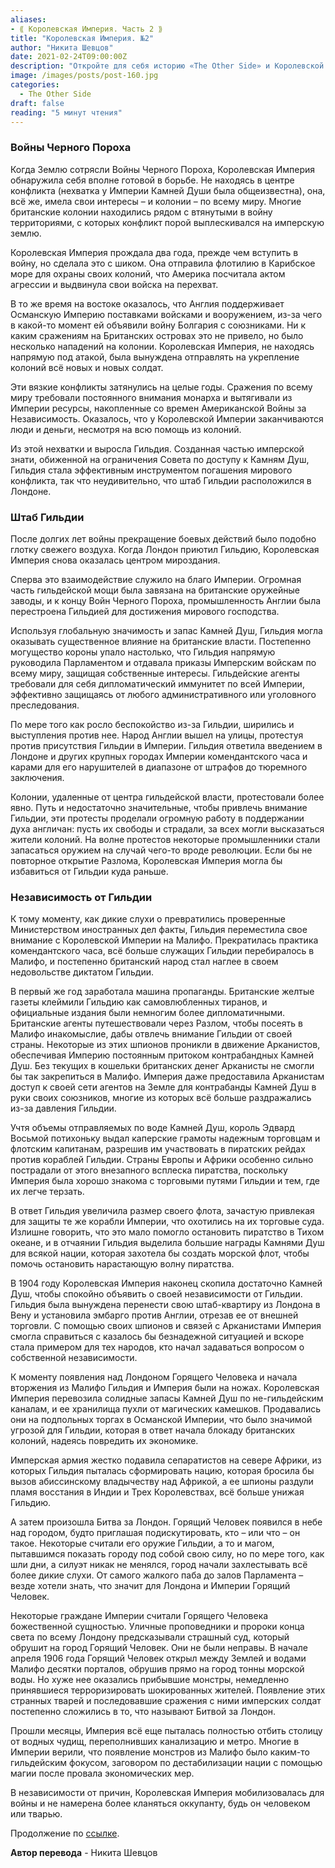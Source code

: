 ```yaml
---
aliases: 
- ⟪ Королевская Империя. Часть 2 ⟫
title: "Королевская Империя. №2"
author: "Никита Шевцов"
date: 2021-02-24T09:00:00Z
description: "Откройте для себя историю «The Other Side» и Королевской империи во время Войн с черным порохом. Имея колонии по всему миру, Империя оказалась готовой бороться за свои интересы в разгар конфликта. Узнайте о битвах и испытаниях, с которыми столкнулась Империя в это неспокойное время."
image: /images/posts/post-160.jpg
categories:
  - The Other Side
draft: false
reading: "5 минут чтения"
---
```


### Войны Черного Пороха

Когда Землю сотрясли Войны Черного Пороха, Королевская Империя обнаружила себя вполне готовой в борьбе. Не находясь в центре конфликта (нехватка у Империи Камней Души была общеизвестна), она, всё же, имела свои интересы – и колонии – по всему миру. Многие британские колонии находились рядом с втянутыми в войну территориями, с которых конфликт порой выплескивался на имперскую землю.

Королевская Империя прождала два года, прежде чем вступить в войну, но сделала это с шиком. Она отправила флотилию в Карибское море для охраны своих колоний, что Америка посчитала актом агрессии и выдвинула свои войска на перехват.

В то же время на востоке оказалось, что Англия поддерживает Османскую Империю поставками войсками и вооружением, из-за чего в какой-то момент ей объявили войну Болгария с союзниками. Ни к каким сражениям на Британских островах это не привело, но было несколько нападений на колонии. Королевская Империя, не находясь напрямую под атакой, была вынуждена отправлять на укрепление колоний всё новых и новых солдат.

Эти вязкие конфликты затянулись на целые годы. Сражения по всему миру требовали постоянного внимания монарха и вытягивали из Империи ресурсы, накопленные со времен Американской Войны за Независимость. Оказалось, что у Королевской Империи заканчиваются люди и деньги, несмотря на всю помощь из колоний.

Из этой нехватки и выросла Гильдия. Созданная частью имперской знати, обиженной на ограничения Совета по доступу к Камням Душ, Гильдия стала эффективным инструментом погашения мирового конфликта, так что неудивительно, что штаб Гильдии расположился в Лондоне.

### Штаб Гильдии

После долгих лет войны прекращение боевых действий было подобно глотку свежего воздуха. Когда Лондон приютил Гильдию, Королевская Империя снова оказалась центром мироздания.

Сперва это взаимодействие служило на благо Империи. Огромная часть гильдейской мощи была завязана на британские оружейные заводы, и к концу Войн Черного Пороха, промышленность Англии была перестроена Гильдией для достижения мирового господства.

Используя глобальную значимость и запас Камней Душ, Гильдия могла оказывать существенное влияние на британские власти. Постепенно могущество короны упало настолько, что Гильдия напрямую руководила Парламентом и отдавала приказы Имперским войскам по всему миру, защищая собственные интересы. Гильдейские агенты требовали для себя дипломатический иммунитет по всей Империи, эффективно защищаясь от любого административного или уголовного преследования.

По мере того как росло беспокойство из-за Гильдии, ширились и выступления против нее. Народ Англии вышел на улицы, протестуя против присутствия Гильдии в Империи. Гильдия ответила введением в Лондоне и других крупных городах Империи комендантского часа и карами для его нарушителей в диапазоне от штрафов до тюремного заключения.

Колонии, удаленные от центра гильдейской власти, протестовали более явно. Путь и недостаточно значительные, чтобы привлечь внимание Гильдии, эти протесты проделали огромную работу в поддержании духа англичан: пусть их свободы и страдали, за всех могли высказаться жители колоний. На волне протестов некоторые промышленники стали запасаться оружием на случай чего-то вроде революции. Если бы не повторное открытие Разлома, Королевская Империя могла бы избавиться от Гильдии куда раньше.

### Независимость от Гильдии

К тому моменту, как дикие слухи о превратились проверенные Министерством иностранных дел факты, Гильдия переместила свое внимание с Королевской Империи на Малифо. Прекратилась практика комендантского часа, всё больше служащих Гильдии перебиралось в Малифо, и постепенно британский народ стал наглее в своем недовольстве диктатом Гильдии.

В первый же год заработала машина пропаганды. Британские желтые газеты клеймили Гильдию как самовлюбленных тиранов, и официальные издания были немногим более дипломатичными. Британские агенты путешествовали через Разлом, чтобы посеять в Малифо инакомыслие, дабы отвлечь внимание Гильдии от своей страны. Некоторые из этих шпионов проникли в движение Арканистов, обеспечивая Империю постоянным притоком контрабандных Камней Душ. Без текущих в кошельки британских денег Арканисты не смогли бы так закрепиться в Малифо. Империя даже предоставила Арканистам доступ к своей сети агентов на Земле для контрабанды Камней Душ в руки своих союзников, многие из которых всё больше раздражались из-за давления Гильдии.

Учтя объемы отправляемых по воде Камней Душ, король Эдвард Восьмой потихоньку выдал каперские грамоты надежным торговцам и флотским капитанам, разрешив им участвовать в пиратских рейдах против кораблей Гильдии. Страны Европы и Африки особенно сильно пострадали от этого внезапного всплеска пиратства, поскольку Империя была хорошо знакома с торговыми путями Гильдии и тем, где их легче терзать.

В ответ Гильдия увеличила размер своего флота, зачастую привлекая для защиты те же корабли Империи, что охотились на их торговые суда. Излишне говорить, что это мало помогло остановить пиратство в Тихом океане, и в отчаянии Гильдия выделила большие награды Камнями Душ для всякой нации, которая захотела бы создать морской флот, чтобы помочь остановить нарастающую волну пиратства.

В 1904 году Королевская Империя наконец скопила достаточно Камней Душ, чтобы спокойно объявить о своей независимости от Гильдии. Гильдия была вынуждена перенести свою штаб-квартиру из Лондона в Вену и установила эмбарго против Англии, отрезав ее от внешней торговли. С помощью своих шпионов и связей с Арканистами Империя смогла справиться с казалось бы безнадежной ситуацией и вскоре стала примером для тех народов, кто начал задаваться вопросом о собственной независимости.

К моменту появления над Лондоном Горящего Человека и начала вторжения из Малифо Гильдия и Империя были на ножах. Королевская Империя перевозила солидные запасы Камней Душ по не-гильдейским каналам, и ее хранилища пухли от магических камешков. Продавались они на подпольных торгах в Османской Империи, что было значимой угрозой для Гильдии, которая в ответ начала блокаду британских колоний, надеясь повредить их экономике.

Имперская армия жестко подавила сепаратистов на севере Африки, из которых Гильдия пыталась сформировать нацию, которая бросила бы вызов абиссинскому владычеству над Африкой, а ее шпионы раздули пламя восстания в Индии и Трех Королевствах, всё больше унижая Гильдию.

А затем произошла Битва за Лондон. Горящий Человек появился в небе над городом, будто приглашая подискутировать, кто – или что – он такое. Некоторые считали его оружие Гильдии, а то и магом, пытавшимся показать городу под собой свою силу, но по мере того, как шли дни, а силуэт никак не менялся, город начали захлестывать всё более дикие слухи. От самого жалкого паба до залов Парламента – везде хотели знать, что значит для Лондона и Империи Горящий Человек.

Некоторые граждане Империи считали Горящего Человека божественной сущностью. Уличные проповедники и пророки конца света по всему Лондону предсказывали страшный суд, который обрушит на город Горящий Человек. Они не были неправы. В начале апреля 1906 года Горящий Человек открыл между Землей и водами Малифо десятки порталов, обрушив прямо на город тонны морской воды. Но хуже нее оказались прибывшие монстры, немедленно принявшиеся терроризировать шокированных жителей. Появление этих странных тварей и последовавшие сражения с ними имперских солдат постепенно сложились в то, что называют Битвой за Лондон.

Прошли месяцы, Империя всё еще пыталась полностью отбить столицу от водных чудищ, переполнивших канализацию и метро. Многие в Империи верили, что появление монстров из Малифо было каким-то гильдейским фокусом, заговором по дестабилизации нации с помощью магии после провала экономических мер.

В независимости от причин, Королевская Империя мобилизовалась для войны и не намерена более кланяться оккупанту, будь он человеком или тварью.


Продолжение по [ссылке](http://malifaux.ru/posts/post-161).


**Автор перевода** - Никита Шевцов

